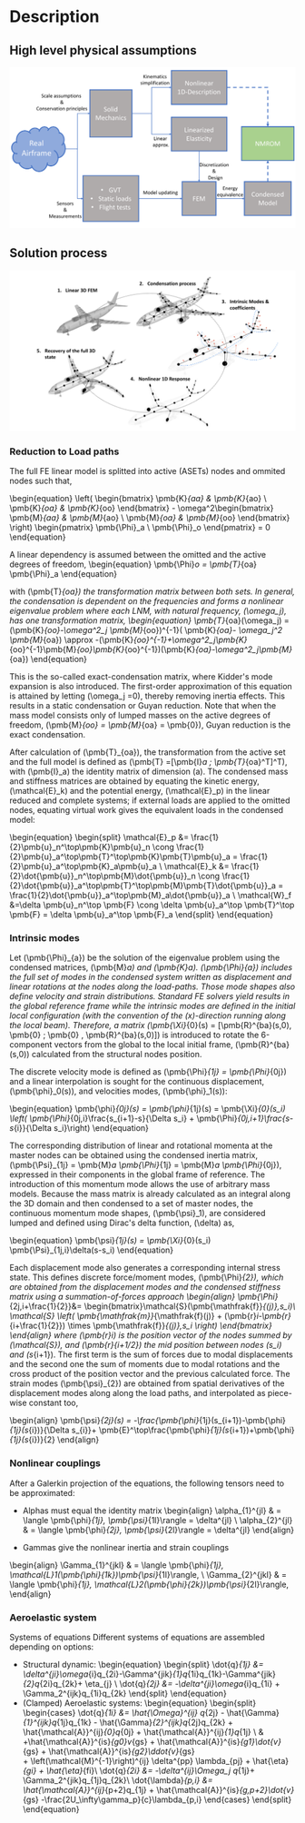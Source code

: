 # Description

## High level physical assumptions

![Physical model](./img/reality2NMROM2.png "Physical assumptions")

## Solution process

![Solution process](./img/aircraft_process2.png "Solution process")

### Reduction to Load paths

The full FE linear model is splitted into active (ASETs) nodes and ommited nodes such that,

\begin{equation}
\left( \begin{bmatrix}
\pmb{K}_{aa} & \pmb{K}_{ao} \\ \pmb{K}_{oa} & \pmb{K}_{oo}
\end{bmatrix} - \omega^2\begin{bmatrix}
\pmb{M}_{aa} & \pmb{M}_{ao} \\ \pmb{M}_{oa} & \pmb{M}_{oo}
\end{bmatrix}
\right)
\begin{pmatrix}
\pmb{\Phi}_a \\ \pmb{\Phi}_o
\end{pmatrix} = 0
\end{equation}
	
A linear dependency is assumed between the omitted and the active degrees of freedom,
\begin{equation}
\pmb{\Phi}_o =  \pmb{T}_{oa} \pmb{\Phi}_a
\end{equation}

with \(\pmb{T}_{oa}\) the transformation matrix between both sets. In general, the condensation is dependent on the frequencies and forms a nonlinear eigenvalue problem where each LNM,  with natural frequency, \(\omega_j\), has one transformation matrix,
\begin{equation}
\pmb{T}_{oa}(\omega_j) = (\pmb{K}_{oo}-\omega^2_j \pmb{M}_{oo})^{-1}( \pmb{K}_{oa}- \omega_j^2 \pmb{M}_{oa}) \approx -(\pmb{K}_{oo}^{-1}+\omega^2_j\pmb{K}_{oo}^{-1}\pmb{M}_{oo}\pmb{K}_{oo}^{-1})(\pmb{K}_{oa}-\omega^2_j\pmb{M}_{oa})
\end{equation}

This is the so-called exact-condensation matrix, where Kidder's mode expansion is also introduced. The first-order approximation of this equation is attained by letting \(\omega_j =0\), thereby removing inertia effects. This results in a static condensation or Guyan reduction. Note that when the mass model consists only of lumped masses on the active degrees of freedom, \(\pmb{M}_{oo} = \pmb{M}_{oa} = \pmb{0}\), Guyan reduction is the exact condensation.

After calculation of \(\pmb{T}_{oa}\), the transformation from the active set and the full model is defined as \(\pmb{T} =[\pmb{I}_a \; \pmb{T}_{oa}^T]^T\), with \(\pmb{I}_a\) the identity matrix of dimension \(a\). The condensed mass and stiffness matrices are obtained by equating the kinetic energy, \(\mathcal{E}_k\) and the potential energy, \(\mathcal{E}_p\) in the linear reduced and complete systems; if external loads are applied to the omitted nodes, equating virtual work gives the equivalent loads in the condensed model:

\begin{equation}
\begin{split}
\mathcal{E}_p &= \frac{1}{2}\pmb{u}_n^\top\pmb{K}\pmb{u}_n \cong \frac{1}{2}\pmb{u}_a^\top\pmb{T}^\top\pmb{K}\pmb{T}\pmb{u}_a = \frac{1}{2}\pmb{u}_a^\top\pmb{K}_a\pmb{u}_a \\
\mathcal{E}_k &= \frac{1}{2}\dot{\pmb{u}}_n^\top\pmb{M}\dot{\pmb{u}}_n \cong \frac{1}{2}\dot{\pmb{u}}_a^\top\pmb{T}^\top\pmb{M}\pmb{T}\dot{\pmb{u}}_a = \frac{1}{2}\dot{\pmb{u}}_a^\top\pmb{M}_a\dot{\pmb{u}}_a \\
\mathcal{W}_f &=\delta \pmb{u}_n^\top \pmb{F} \cong \delta \pmb{u}_a^\top \pmb{T}^\top \pmb{F} = \delta \pmb{u}_a^\top  \pmb{F}_a 
\end{split}
\end{equation}

### Intrinsic modes
Let \(\pmb{\Phi}_{a}\) be the solution of the eigenvalue problem using the condensed matrices, \(\pmb{M}_a\) and \(\pmb{K}_a\). \(\pmb{\Phi}_{a}\) includes the full set of modes in the condensed system written as displacement and linear rotations at the nodes along the load-paths. Those mode shapes also define velocity and strain distributions. Standard FE solvers yield results in the global reference frame while the intrinsic modes are defined in the initial local configuration (with the convention of the \(x\)-direction running along the local beam). Therefore, a matrix \(\pmb{\Xi}_{0}(s) = [\pmb{R}^{ba}(s,0), \pmb{0} ; \pmb{0} , \pmb{R}^{ba}(s,0)]\) is introduced to rotate the 6-component vectors from the global to the local initial frame, \(\pmb{R}^{ba}(s,0)\) calculated from the structural nodes position.

The discrete velocity mode is defined as \(\pmb{\Phi}_{1j} = \pmb{\Phi}_{0j}\) and a linear interpolation is sought for the continuous displacement, \(\pmb{\phi}_0(s)\), and velocities modes, \(\pmb{\phi}_1(s)\):

\begin{equation}
\pmb{\phi}_{0j}(s) = \pmb{\phi}_{1j}(s) =  \pmb{\Xi}_{0}(s_i) \left( \pmb{\Phi}_{0j,i}\frac{s_{i+1}-s}{\Delta s_i} + \pmb{\Phi}_{0j,i+1}\frac{s-s_{i}}{\Delta s_i}\right)
\end{equation}

The corresponding distribution of linear and rotational momenta at the master nodes can be  obtained using the condensed inertia matrix, \(\pmb{\Psi}_{1j}  = \pmb{M}_a \pmb{\Phi}_{1j} = \pmb{M}_a \pmb{\Phi}_{0j}\), expressed in their components in the global frame of reference. The introduction of this momentum mode allows the use of arbitrary mass models. Because the mass matrix is already calculated as an integral along the 3D domain and then condensed to a set of master nodes, the continuous momentum mode shapes, \(\pmb{\psi}_1\), are considered lumped and defined using Dirac's delta function, \(\delta\) as,

\begin{equation}
\pmb{\psi}_{1j}(s) =  \pmb{\Xi}_{0}(s_i) \pmb{\Psi}_{1j,i}\delta(s-s_i)
\end{equation}

Each displacement mode also generates a corresponding internal stress state. This defines discrete force/moment modes, \(\pmb{\Phi}_{2}\), which are obtained from the displacement modes and the condensed stiffness matrix using a summation-of-forces approach
\begin{align}
\pmb{\Phi}_{2j,i+\frac{1}{2}}&= \begin{bmatrix}\mathcal{S}(\pmb{\mathfrak{f}}_{(j)},s_i)\\  \mathcal{S} \left( \pmb{\mathfrak{m}}_{\mathfrak{f}(j)} + (\pmb{r}_i-\pmb{r}_{i+\frac{1}{2}}) \times \pmb{\mathfrak{f}}_{(j)},s_i \right)
\end{bmatrix} 
\end{align}
where \(\pmb{r}_i\) is the position vector of the nodes summed by \(\mathcal{S}\), and \(\pmb{r}_{i+1/2}\) the mid position between nodes \(s_i\) and \(s_{i+1}\). The first term is the sum of forces due to modal displacements and the second one the sum of moments due to modal rotations and the cross product of the  position vector and the previous calculated force.
The strain modes \(\pmb{\psi}_{2}\) are obtained from spatial derivatives of the displacement modes along along the load paths, and interpolated as piece-wise constant too,

\begin{align}
\pmb{\psi}_{2j}(s) = -\frac{\pmb{\phi}_{1j}(s_{i+1})-\pmb{\phi}_{1j}(s_{i})}{\Delta s_{i}}+ \pmb{E}^\top\frac{\pmb{\phi}_{1j}(s_{i+1})+\pmb{\phi}_{1j}(s_{i})}{2} 
\end{align}

### Nonlinear couplings
After a Galerkin projection of the equations, the following tensors need to be approximated:
- Alphas must equal the identity matrix
\begin{align}
\alpha_{1}^{jl} & = \langle \pmb{\phi}_{1j}, \pmb{\psi}_{1l}\rangle = \delta^{jl} \\
\alpha_{2}^{jl} & = \langle \pmb{\phi}_{2j}, \pmb{\psi}_{2l}\rangle = \delta^{jl}
\end{align}

- Gammas give the nonlinear inertia and strain couplings

\begin{align}
\Gamma_{1}^{jkl} & = \langle \pmb{\phi}_{1j}, \mathcal{L}_1(\pmb{\phi}_{1k})\pmb{\psi}_{1l}\rangle,  \\
\Gamma_{2}^{jkl} & = \langle \pmb{\phi}_{1j}, \mathcal{L}_2(\pmb{\phi}_{2k})\pmb{\psi}_{2l}\rangle,
\end{align}

### Aeroelastic system

Systems of equations
Different systems of equations are assembled depending on options: 

- Structural dynamic:
  \begin{equation}
		\begin{split}
		\dot{q}_{1j} &= \delta^{ji}\omega_{i}q_{2i}-\Gamma^{jik}_{1}q_{1i}q_{1k}-\Gamma^{jik}_{2}q_{2i}q_{2k}+ \eta_{j}  \\
		\dot{q}_{2j} &= -\delta^{ji}\omega_{i}q_{1i} + \Gamma_2^{ijk}q_{1i}q_{2k}
		\end{split}
  \end{equation}
- (Clamped) Aeroelastic systems:
  \begin{equation}
    \begin{split}
    \begin{cases}
     \dot{q}_{1i} &= \hat{\Omega}^{ij} q_{2j}
                  - \hat{\Gamma}_{1}^{ijk}q_{1j}q_{1k}
                  - \hat{\Gamma}_{2}^{ijk}q_{2j}q_{2k} 
                  + \hat{\mathcal{A}}^{ij}_{0}q_{0j}
                  + \hat{\mathcal{A}}^{ij}_{1}q_{1j}  \\
                & +\hat{\mathcal{A}}^{is}_{g0}v_{gs}
                  + \hat{\mathcal{A}}^{is}_{g1}\dot{v}_{gs}
                  + \hat{\mathcal{A}}^{is}_{g2}\ddot{v}_{gs}    
                  + \left(\mathcal{M}^{-1}\right)^{ij} \delta^{pp} \lambda_{pj}
                  + \hat{\eta}_{gi} + \hat{\eta}_{fi}\\
    \dot{q}_{2i} &= -\delta^{ij}\Omega_j q_{1j}+ \Gamma_2^{jik}q_{1j}q_{2k}\\
     \dot{\lambda}_{p,i} &= \hat{\mathcal{A}}^{ij}_{p+2}q_{1j}
                           + \hat{\mathcal{A}}^{is}_{g,p+2}\dot{v}_{gs}
                          -\frac{2U_\infty\gamma_p}{c}\lambda_{p,i} 
    \end{cases}
\end{split}
\end{equation}
